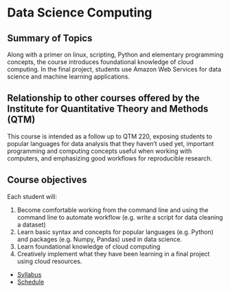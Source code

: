 Data Science Computing
====

## Summary of Topics
Along with a primer on linux, scripting, Python and elementary programming concepts, the course introduces foundational knowledge of cloud computing. In the final project, students use Amazon Web Services for data science and machine learning applications.

## Relationship to other courses offered by the Institute for Quantitative Theory and Methods (QTM)
This course is intended as a follow up to QTM 220, exposing students to popular languages for data analysis that they haven’t used yet, important programming and computing concepts useful when working with computers, and emphasizing good workflows for reproducible research.

## Course objectives
Each student will:
1. Become comfortable working from the command line and using the command line to automate workflow (e.g. write a script for data cleaning a dataset)
2. Learn basic syntax and concepts for popular languages (e.g. Python) and packages (e.g. Numpy, Pandas) used in data science.
3. Learn foundational knowledge of cloud computing
4. Creatively implement what they have been learning in a final project using cloud resources.

* [Syllabus](course/syllabus.md)
* [Schedule](course/schedule.md)
